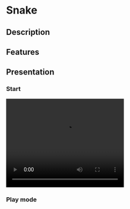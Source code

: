 # Snake

## Description

## Features

## Presentation

### Start

<video width="320" height="240" controls>
  <source src="videos/start.mp4" type="video/mp4">
</video>

### Play mode


